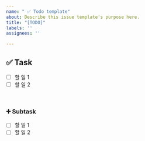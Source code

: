 ```yaml
---
name: " ✅ Todo template"
about: Describe this issue template's purpose here.
title: "[TODO]"
labels: ''
assignees: ''

---
```


##  ✅ Task
- [ ] 할 일 1
- [ ] 할 일 2

<br/>

### ➕ Subtask
- [ ] 할 일 1
- [ ] 할 일 2
